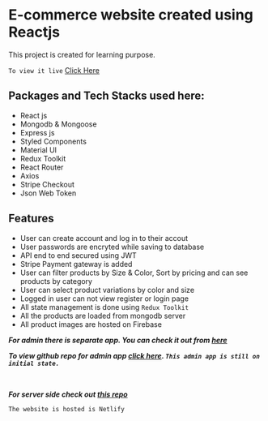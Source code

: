 # E-commerce website created using Reactjs

This project is created for learning purpose.

`To view it live` [Click Here](https://shopr-client.netlify.app/)

## Packages and Tech Stacks used here:

- React js
- Mongodb & Mongoose
- Express js
- Styled Components
- Material UI
- Redux Toolkit
- React Router
- Axios
- Stripe Checkout
- Json Web Token

## Features

- User can create account and log in to their accout
- User passwords are encryted while saving to database
- API end to end secured using JWT
- Stripe Payment gateway is added
- User can filter products by Size & Color, Sort by pricing and can see products by category
- User can select product variations by color and size
- Logged in user can not view register or login page
- All state management is done using `Redux Toolkit`
- All the products are loaded from mongodb server
- All product images are hosted on Firebase

**_For admin there is separate app. You can check it out from [here](https://shopr-admin.netlify.app/)_**

**_To view github repo for admin app [click here](https://github.com/mohaymenrafi/shopr-admin). `This admin app is still on initial state.`_**

<br/>

**_For server side check out [this repo](https://github.com/mohaymenrafi/shopr-server)_**

`The website is hosted is Netlify`
